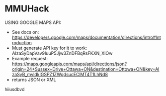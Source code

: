 # MMUHack

USING GOOGLE MAPS API:
- See docs on: https://developers.google.com/maps/documentation/directions/intro#Introduction
- Must generate API key for it to work: AIzaSyDapVav9IuuP5Jjw3ZnDFBqRsFKXN_XIOw
- Example request: https://maps.googleapis.com/maps/api/directions/json?origin=24+Sussex+Drive+Ottawa+ON&destination=Ottowa+ON&key=AIzaSyB_mvldkIGSPZ1ZWgdsucEClMT4T1LhNd8
- returns JSON or XML


hiiusdbvd
